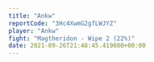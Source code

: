 ```yaml
---
title: "Ankw"
reportCode: "3Hc4XwmG2gfLWJYZ"
player: "Ankw"
fight: "Magtheridon - Wipe 2 (22%)"
date: 2021-09-26T21:48:45.419000+00:00
---
```

